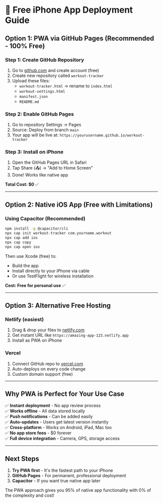 # 🚀 Free iPhone App Deployment Guide

## Option 1: PWA via GitHub Pages (Recommended - 100% Free)

### Step 1: Create GitHub Repository
1. Go to [github.com](https://github.com) and create account (free)
2. Create new repository called `workout-tracker`
3. Upload these files:
   - `workout-tracker.html` → rename to `index.html`
   - `workout-settings.html`
   - `manifest.json`
   - `README.md`

### Step 2: Enable GitHub Pages
1. Go to repository Settings → Pages
2. Source: Deploy from branch `main`
3. Your app will be live at: `https://yourusername.github.io/workout-tracker`

### Step 3: Install on iPhone
1. Open the GitHub Pages URL in Safari
2. Tap Share (📤) → "Add to Home Screen"
3. Done! Works like native app

**Total Cost: $0** ✅

---

## Option 2: Native iOS App (Free with Limitations)

### Using Capacitor (Recommended)
```bash
npm install -g @capacitor/cli
npx cap init workout-tracker com.yourname.workout
npx cap add ios
npx cap copy
npx cap open ios
```

Then use Xcode (free) to:
- Build the app
- Install directly to your iPhone via cable
- Or use TestFlight for wireless installation

**Cost: Free for personal use** ✅

---

## Option 3: Alternative Free Hosting

### Netlify (easiest)
1. Drag & drop your files to [netlify.com](https://netlify.com)
2. Get instant URL like `https://amazing-app-123.netlify.app`
3. Install as PWA on iPhone

### Vercel
1. Connect GitHub repo to [vercel.com](https://vercel.com)
2. Auto-deploys on every code change
3. Custom domain support (free)

---

## Why PWA is Perfect for Your Use Case

✅ **Instant deployment** - No app review process  
✅ **Works offline** - All data stored locally  
✅ **Push notifications** - Can be added easily  
✅ **Auto-updates** - Users get latest version instantly  
✅ **Cross-platform** - Works on Android, iPad, Mac too  
✅ **No app store fees** - $0 forever  
✅ **Full device integration** - Camera, GPS, storage access  

---

## Next Steps

1. **Try PWA first** - It's the fastest path to your iPhone
2. **GitHub Pages** - For permanent, professional deployment
3. **Capacitor** - If you want true native app later

The PWA approach gives you 95% of native app functionality with 0% of the complexity and cost!